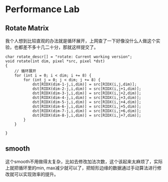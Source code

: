 # Performance Lab

## Rotate Matrix

我个人想到比较直观的办法就是循环展开，上网查了一下好像没什么人做这个实验，也都差不多十几二十分，那就这样提交了。

```
char rotate_descr[] = "rotate: Current working version";
void rotate(int dim, pixel *src, pixel *dst)
{
    // 循环展开
    for (int i = 0; i < dim; i += 8) {
        for (int j = 0; j < dim; j += 8) {
            dst[RIDX(dim-1-j,i,dim)] = src[RIDX(i,j,dim)];
            dst[RIDX(dim-2-j,i,dim)] = src[RIDX(i,j+1,dim)];
            dst[RIDX(dim-3-j,i,dim)] = src[RIDX(i,j+2,dim)];
            dst[RIDX(dim-4-j,i,dim)] = src[RIDX(i,j+3,dim)];
            dst[RIDX(dim-5-j,i,dim)] = src[RIDX(i,j+4,dim)];
            dst[RIDX(dim-6-j,i,dim)] = src[RIDX(i,j+5,dim)];
            dst[RIDX(dim-7-j,i,dim)] = src[RIDX(i,j+6,dim)];
            dst[RIDX(dim-8-j,i,dim)] = src[RIDX(i,j+7,dim)];
        }
    }

}
```

## smooth 
这个smooth不用做得太复杂，比如去修改加法次数，这个该起来太麻烦了，实际上就把循环里的min, max减少就可以了，把矩形边缘的数据通过手动算法进行修改就可以实现效率的提升。 